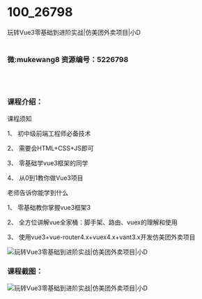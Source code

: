 # 100_26798
玩转Vue3零基础到进阶实战|仿美团外卖项目|小D
<br/></br>
<h3>微:mukewang8 资源编号：5226798</h3>
<br/></br>
<h3>课程介绍：</h3>
<p>课程须知</p>
<p>1、 初中级前端工程师必备技术</p>
<p>2、 需要会HTML+CSS+JS即可</p>
<p>3、 零基础学vue3框架的同学</p>
<p>4、 从0到1教你做<a title="查看与 Vue3 相关的文章" target="_blank">Vue3</a>项目</p>
<p>老师告诉你能学到什么</p>
<p>1、 零基础教你掌握vue3框架3</p>
<p>2、 全方位讲解vue全家桶：脚手架、路由、vuex的理解和使用</p>
<p>3、 使用vue3+vue-router4.x+vuex4.x+vant3.x开发仿美团外卖项目</p>
<p><img src="https://www.ko996.com/wp-content/uploads/img/2022/10/1-5-300x163.png" alt="玩转Vue3零基础到进阶实战|仿美团外卖项目|小D"></p>
<div class="info-desc">
<h3>课程截图：</h3>
<p><img src="https://www.ko996.com/wp-content/uploads/img/2022/10/2-5.png" alt="玩转Vue3零基础到进阶实战|仿美团外卖项目|小D"></p>


			
</div>
